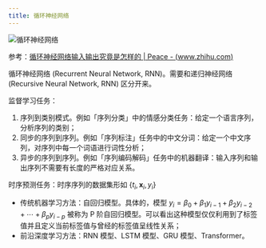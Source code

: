 ```yaml
---
title: 循环神经网络
---
```


![循环神经网络](https://cdn.dwj601.cn/images/20250530235002487.png)

参考：[循环神经网络输入输出究竟是怎样的 | Peace - (www.zhihu.com)](https://www.zhihu.com/question/41949741/answer/318771336)

循环神经网络 (Recurrent Neural Network, RNN)。需要和递归神经网络 (Recursive Neural Network, RNN) 区分开来。

监督学习任务：

1. 序列到类别模式。例如「序列分类」中的情感分类任务：给定一个语言序列，分析序列的类别；
2. 同步的序列到序列。例如「序列标注」任务中的中文分词：给定一个中文序列，对序列中每一个词语进行词性分析；
3. 异步的序列到序列。例如「序列编码解码」任务中的机器翻译：输入序列和输出序列不需要有长度的严格对应关系。

时序预测任务：时序序列的数据集形如 $\{ t_i,\boldsymbol{x}_i, y_i \}$

- 传统机器学习方法：自回归模型。具体的，模型 $y_i=\beta_0 + \beta_1 y_{i-1} + \beta_2 y_{i-2} + \cdots + \beta_p y_{i-p}$ 被称为 P 阶自回归模型。可以看出这种模型仅仅利用到了标签值并且定义当前标签值与曾经的标签值呈线性关系；
- 前沿深度学习方法：RNN 模型、LSTM 模型、GRU 模型、Transformer。
